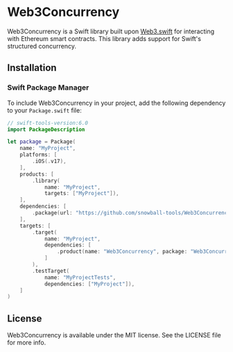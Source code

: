 # Web3Concurrency

Web3Concurrency is a Swift library built upon [Web3.swift](https://github.com/Boilertalk/Web3.swift) for interacting with Ethereum smart contracts. This library adds support for Swift's structured concurrency.

## Installation

### Swift Package Manager

To include Web3Concurrency in your project, add the following dependency to your `Package.swift` file:

```swift
// swift-tools-version:6.0
import PackageDescription

let package = Package(
    name: "MyProject",
    platforms: [
        .iOS(.v17),
    ],
    products: [
        .library(
            name: "MyProject",
            targets: ["MyProject"]),
    ],
    dependencies: [
        .package(url: "https://github.com/snowball-tools/Web3Concurrency", from: "1.0.0"),
    ],
    targets: [
        .target(
            name: "MyProject",
            dependencies: [
                .product(name: "Web3Concurrency", package: "Web3Concurrency"),
            ]
        ),
        .testTarget(
            name: "MyProjectTests",
            dependencies: ["MyProject"]),
    ]
)
```

## License

Web3Concurrency is available under the MIT license. See the LICENSE file for more info.